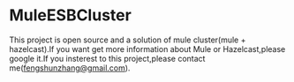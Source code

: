 MuleESBCluster
==============

This project is open source and  a solution of mule cluster(mule + hazelcast).If you want get more information
about Mule or Hazelcast,please google it.If you insterest to this project,please contact me(fengshunzhang@gmail.com).
